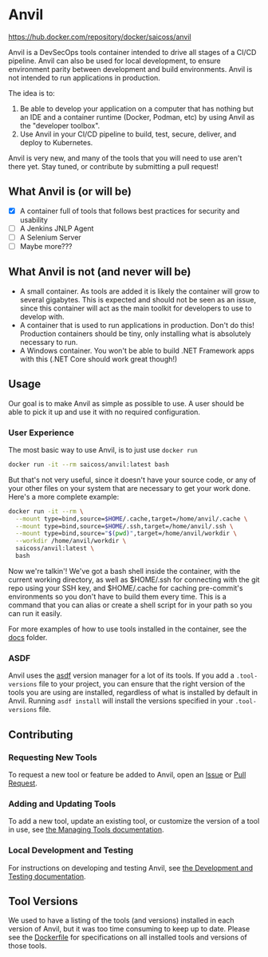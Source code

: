 # Anvil

https://hub.docker.com/repository/docker/saicoss/anvil

Anvil is a DevSecOps tools container intended to drive all stages of a CI/CD pipeline. Anvil can also be used for local development, to ensure environment parity between development and build environments. Anvil is not intended to run applications in production.

The idea is to:

1. Be able to develop your application on a computer that has nothing but an IDE and a container runtime (Docker, Podman, etc) by using Anvil as the "developer toolbox".
1. Use Anvil in your CI/CD pipeline to build, test, secure, deliver, and deploy to Kubernetes.

Anvil is very new, and many of the tools that you will need to use aren't there yet. Stay tuned, or contribute by submitting a pull request!

## What Anvil is (or will be)

- [x] A container full of tools that follows best practices for security and usability
- [ ] A Jenkins JNLP Agent
- [ ] A Selenium Server
- [ ] Maybe more???

## What Anvil is not (and never will be)

- A small container. As tools are added it is likely the container will grow to several gigabytes. This is expected and should not be seen as an issue, since this container will act as the main toolkit for developers to use to develop with.
- A container that is used to run applications in production. Don't do this! Production containers should be tiny, only installing what is absolutely necessary to run.
- A Windows container. You won't be able to build .NET Framework apps with this (.NET Core should work great though!)

## Usage

Our goal is to make Anvil as simple as possible to use. A user should be able to pick it up and use it with no required configuration.

### User Experience

The most basic way to use Anvil, is to just use `docker run`

```sh
docker run -it --rm saicoss/anvil:latest bash
```

But that's not very useful, since it doesn't have your source code, or any of your other files on your system that are necessary to get your work done. Here's a more complete example:

```sh
docker run -it --rm \
  --mount type=bind,source=$HOME/.cache,target=/home/anvil/.cache \
  --mount type=bind,source=$HOME/.ssh,target=/home/anvil/.ssh \
  --mount type=bind,source="$(pwd)",target=/home/anvil/workdir \
  --workdir /home/anvil/workdir \
  saicoss/anvil:latest \
  bash
```

Now we're talkin'! We've got a bash shell inside the container, with the current working directory, as well as $HOME/.ssh for connecting with the git repo using your SSH key, and $HOME/.cache for caching pre-commit's environments so you don't have to build them every time. This is a command that you can alias or create a shell script for in your path so you can run it easily.

For more examples of how to use tools installed in the container, see the [docs](docs) folder.

### ASDF

Anvil uses the [asdf](https://asdf-vm.com/) version manager for a lot of its tools. If you add a `.tool-versions` file to your project, you can ensure that the right version of the tools you are using are installed, regardless of what is installed by default in Anvil. Running `asdf install` will install the versions specified in your `.tool-versions` file.

## Contributing

### Requesting New Tools

To request a new tool or feature be added to Anvil, open an [Issue](https://github.com/saic-oss/anvil/issues) or [Pull Request](https://github.com/saic-oss/anvil/pulls).

### Adding and Updating Tools

To add a new tool, update an existing tool, or customize the version of a tool in use, see [the Managing Tools documentation](./docs/managingTools.md).

### Local Development and Testing

For instructions on developing and testing Anvil, see [the Development and Testing documentation](./docs/devAndTest.md).

## Tool Versions

We used to have a listing of the tools (and versions) installed in each version of Anvil, but it was too time consuming to keep up to date. Please see the [Dockerfile](./src/docker/Dockerfile) for specifications on all installed tools and versions of those tools.
